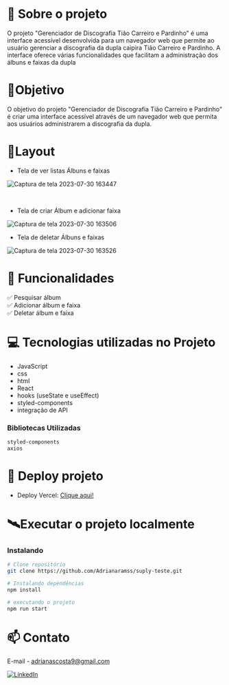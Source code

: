 # 📖 Sobre o projeto
O projeto "Gerenciador de Discografia Tião Carreiro e Pardinho" é uma interface acessível desenvolvida para um navegador web que permite ao usuário gerenciar a discografia da dupla caipira Tião Carreiro e Pardinho. A interface oferece várias funcionalidades que facilitam a administração dos álbuns e faixas da dupla

# 🎯Objetivo 
O objetivo  do projeto "Gerenciador de Discografia Tião Carreiro e Pardinho" é criar uma interface acessível através de um navegador web que permita aos usuários administrarem a discografia da dupla.

# 📱Layout 

- Tela de ver listas Álbuns e faixas

![Captura de tela 2023-07-30 163447](https://github.com/Adrianaramss/suply-teste/assets/111310311/e615b29c-d9d7-4bcc-9e55-c09a17ac4cb6)

 
  </br>

  - Tela de criar Álbum e adicionar faixa
  
  ![Captura de tela 2023-07-30 163506](https://github.com/Adrianaramss/suply-teste/assets/111310311/b1b20b3f-6776-4796-99b5-1030a7d3b1d2)

 

  - Tela de deletar Álbuns e faixas 
  
![Captura de tela 2023-07-30 163526](https://github.com/Adrianaramss/suply-teste/assets/111310311/8b1fcad7-a998-4fdf-923e-68d62b3a3000)



# 🚀 Funcionalidades

✅ Pesquisar álbum <br>
✅ Adicionar álbum e faixa <br>
✅ Deletar álbum e faixa <br>


# 💻 Tecnologias utilizadas no Projeto
- JavaScript
- css
- html
- React
- hooks (useState e useEffect)
- styled-components
- integração de API 

### Bibliotecas Utilizadas

```bash
styled-components
axios
```


# 🔗 Deploy projeto
- Deploy Vercel: [Clique aqui!](https://suply-teste-i1344gjh1-adrianaramss.vercel.app/)



# 🛰Executar o projeto localmente
### Instalando
```bash
# Clone repositório
git clone https://github.com/Adrianaramss/suply-teste.git

# Instalando dependências
npm install

# executando o projeto
npm run start
```
# 📫 Contato
E-mail - adrianascosta9@gmail.com

[![LinkedIn](https://img.shields.io/badge/LinkedIn-0077B5?style=for-the-badge&logo=linkedin&logoColor=white)](https://www.linkedin.com/in/adriana-ramss/)



